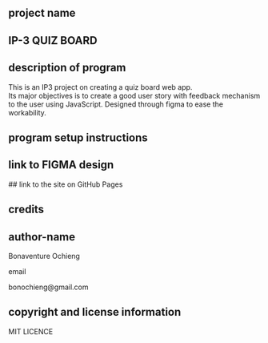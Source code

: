 ## project  name
<h2>IP-3 QUIZ BOARD<h2>

## description of program
<p>This is an IP3 project on creating a quiz board web app. <br>Its major objectives is to create a good user story with feedback mechanism to the user using JavaScript. Designed through figma to ease the workability.<p>

## program setup instructions

## link to FIGMA design
<link href=" https://www.figma.com/file/hhT2Aq8bWSj5WNrYHUdiKO/QUIZBOARD?node-id=0%3A1>
<img ">
## link to the site on GitHub Pages

## credits

## author-name
<p>Bonaventure Ochieng</p>
<p>email <br> <p>bonochieng@gmail.com<p>

## copyright and license information
<p> MIT LICENCE <p>